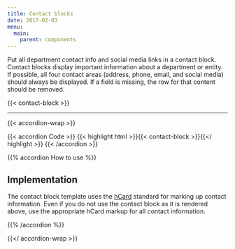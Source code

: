 ```yaml
---
title: Contact blocks
date: 2017-02-03
menu:
  main:
    parent: components
---
```


Put all department contact info and social media links in a contact block. Contact blocks display important information about a department or entity. If possible, all four contact areas (address, phone, email, and social media) should always be displayed. If a field is missing, the row for that content should be removed.  

<div class="large-10 columns connect vcard">
{{< contact-block >}}
</div>

---

{{< accordion-wrap >}}

{{< accordion Code >}}
  {{< highlight html >}}{{< contact-block >}}{{</ highlight >}}
{{< /accordion >}}

{{% accordion How to use %}}
## Implementation

The contact block template uses the <a href="http://microformats.org/wiki/hcard" class="external">hCard</a> standard for marking up contact information. Even if you do not use the contact block as it is rendered above, use the appropriate hCard markup for all contact information.

{{% /accordion %}}

{{</ accordion-wrap >}}
